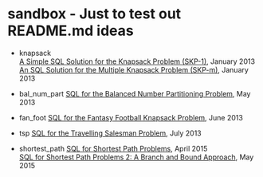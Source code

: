 # sandbox - Just to test out README.md ideas

- knapsack      
<a href="http://aprogrammerwrites.eu/?p=560" target="_blank">A Simple SQL Solution for the Knapsack Problem (SKP-1)</a>, January 2013<br />
<a href="http://aprogrammerwrites.eu/?p=635" target="_blank">An SQL Solution for the Multiple Knapsack Problem (SKP-m)</a>, January 2013

- bal_num_part
<a href="http://aprogrammerwrites.eu/?p=803" target="_blank">SQL for the Balanced Number Partitioning Problem</a>, May 2013

- fan_foot
<a href="http://aprogrammerwrites.eu/?p=878" target="_blank">SQL for the Fantasy Football Knapsack Problem</a>, June 2013

- tsp
<a href="http://aprogrammerwrites.eu/?p=896" target="_blank">SQL for the Travelling Salesman Problem</a>, July 2013

- shortest_path
<a href="http://aprogrammerwrites.eu/?p=1391" target="_blank">SQL for Shortest Path Problems</a>, April 2015<br />
<a href="http://aprogrammerwrites.eu/?p=1415" target="_blank">SQL for Shortest Path Problems 2: A Branch and Bound Approach</a>, May 2015
